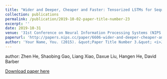 ```yaml
---
title: "Wider and Deeper, Cheaper and Faster: Tensorized LSTMs for Sequence Learning"
collection: publications
permalink: /publication/2019-10-02-paper-title-number-23
excerpt: ''
date: 2019-10-31
venue: '31st Conference on Neural Information Processing Systems (NIPS 2017)'
paperurl: 'http://papers.nips.cc/paper/6606-wider-and-deeper-cheaper-and-faster-tensorized-lstms-for-sequence-learning.pdf'
author: 'Your Name, You. (2015). &quot;Paper Title Number 3.&quot; <i>Journal 1</i>. 1(3).'
---
```


author: Zhen He, Shaobing Gao, Liang Xiao, Daxue Liu, Hangen He, David Barber

[Download paper here](http://papers.nips.cc/paper/6606-wider-and-deeper-cheaper-and-faster-tensorized-lstms-for-sequence-learning.pdf)

